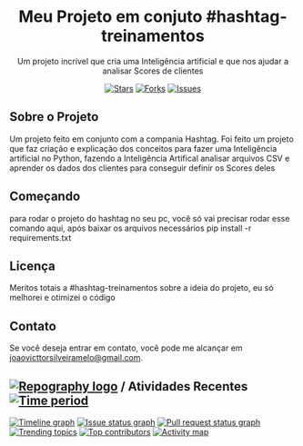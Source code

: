 <!-- Título do Projeto -->
<h1 align="center">Meu Projeto em conjuto #hashtag-treinamentos</h1>

<!-- Descrição do Projeto -->
<p align="center">
  Um projeto incrível que cria uma Inteligência artificial e que nos ajudar a analisar Scores de clientes
</p>

<!-- Badges -->
<p align="center">
  <a href="https://github.com/JoaoVicttorsMelo/automacao_cadastro/stargazers"><img src="https://img.shields.io/github/stars/JoaoVicttorsMelo/automacao_cadastro.svg" alt="Stars"></a>
  <a href="https://github.com/JoaoVicttorsMelo/automacao_cadastro/network/members"><img src="https://img.shields.io/github/forks/JoaoVicttorsMelo/automacao_cadastro.svg" alt="Forks"></a>
  <a href="https://github.com/JoaoVicttorsMelo/automacao_cadastro/issues"><img src="https://img.shields.io/github/issues/JoaoVicttorsMelo/automacao_cadastro.svg" alt="Issues"></a>
</p>

<!-- Sobre o Projeto -->
## Sobre o Projeto

Um projeto feito em conjunto com a compania Hashtag.
Foi feito um projeto que faz criação e explicação dos conceitos para fazer uma Inteligência artificial no Python, fazendo a Inteligência Artifical analisar arquivos CSV e aprender
os dados dos clientes para conseguir definir os Scores deles

<!-- Começando -->
## Começando

para rodar o projeto do hashtag no seu pc, você só vai precisar rodar esse comando aqui, após baixar os arquivos necessários
pip install -r requirements.txt

<!-- Licença -->
## Licença

Meritos totais a #hashtag-treinamentos sobre a ideia do projeto, eu só melhorei e otimizei o código

<!-- Contato -->
## Contato

Se você deseja entrar em contato, você pode me alcançar em [joaovicttorsilveiramelo@gmail.com](joaovicttorsilveiramelo@gmail.com).


## [![Repography logo](https://images.repography.com/logo.svg)](https://repography.com) / Atividades Recentes [![Time period](https://images.repography.com/42450861/JoaoVicttorsMelo/IA_Python/recent-activity/youGat5bVw9oyVMtW03c1TTvdA_9qF-FgBe-npIOnCM/WHjxwVPa_cg6ycrBD_hJUz9wzrIGXiqg4yRMMvngYTk_badge.svg)](https://repography.com)
[![Timeline graph](https://images.repography.com/42450861/JoaoVicttorsMelo/IA_Python/recent-activity/youGat5bVw9oyVMtW03c1TTvdA_9qF-FgBe-npIOnCM/WHjxwVPa_cg6ycrBD_hJUz9wzrIGXiqg4yRMMvngYTk_timeline.svg)](https://github.com/JoaoVicttorsMelo/IA_Python/commits)
[![Issue status graph](https://images.repography.com/42450861/JoaoVicttorsMelo/IA_Python/recent-activity/youGat5bVw9oyVMtW03c1TTvdA_9qF-FgBe-npIOnCM/WHjxwVPa_cg6ycrBD_hJUz9wzrIGXiqg4yRMMvngYTk_issues.svg)](https://github.com/JoaoVicttorsMelo/IA_Python/issues)
[![Pull request status graph](https://images.repography.com/42450861/JoaoVicttorsMelo/IA_Python/recent-activity/youGat5bVw9oyVMtW03c1TTvdA_9qF-FgBe-npIOnCM/WHjxwVPa_cg6ycrBD_hJUz9wzrIGXiqg4yRMMvngYTk_prs.svg)](https://github.com/JoaoVicttorsMelo/IA_Python/pulls)
[![Trending topics](https://images.repography.com/42450861/JoaoVicttorsMelo/IA_Python/recent-activity/youGat5bVw9oyVMtW03c1TTvdA_9qF-FgBe-npIOnCM/WHjxwVPa_cg6ycrBD_hJUz9wzrIGXiqg4yRMMvngYTk_words.svg)](https://github.com/JoaoVicttorsMelo/IA_Python/commits)
[![Top contributors](https://images.repography.com/42450861/JoaoVicttorsMelo/IA_Python/recent-activity/youGat5bVw9oyVMtW03c1TTvdA_9qF-FgBe-npIOnCM/WHjxwVPa_cg6ycrBD_hJUz9wzrIGXiqg4yRMMvngYTk_users.svg)](https://github.com/JoaoVicttorsMelo/IA_Python/graphs/contributors)
[![Activity map](https://images.repography.com/42450861/JoaoVicttorsMelo/IA_Python/recent-activity/youGat5bVw9oyVMtW03c1TTvdA_9qF-FgBe-npIOnCM/WHjxwVPa_cg6ycrBD_hJUz9wzrIGXiqg4yRMMvngYTk_map.svg)](https://github.com/JoaoVicttorsMelo/IA_Python/commits)


